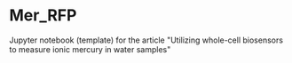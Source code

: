 # Mer_RFP
Jupyter notebook (template) for the article "Utilizing whole-cell biosensors to measure ionic mercury in water samples"
